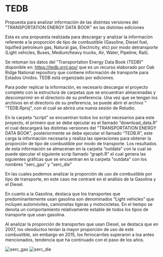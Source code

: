 # TEDB
Propuesta para analizar información de las distintas versiones del "TRANSPORTATION ENERGY DATA BOOK" en las distintas ediciones

Esta es una propuesta realizada para descargar y analizar la información referente a la proporción de tipo de combustible (Gasoline, Diesel fuel,  liquified petroleum gas, Natural gas, Electricity, etc) por modo detransporte (Light vehicles, Buses, Medium/heavy trucks, Air, Water, Pipeline, Rail).

Se retoman los datos del "Transportation Energy Data Book (TEDB)" disponible en: https://tedb.ornl.gov/ que es un recurso elaborado por Oak Ridge National repository que contiene información de transporte para Estados Unidos. TEDB está organizado por ediciones.

Para poder replicar la información, es necesario descargar el proyecto completo con la estructura de carpetas que se encuentran almacenadas y descomprimir en el directorio de su preferencia. Una vez que se tengan los archivos en el directorio de su preferencia, se puede abrir el archivo " “TEDB.Rproj”, con el cual se abrirá una nueva sesión de Rstudio.

En la carpeta “script” se encuentran todos los script necesarios para este proyecto, el primero que se debe ejecutar es el llamado “download_data.R” el cual descargará las distintas versiones del "TRANSPORTATION ENERGY DATA BOOK",  posteriormente se debe ejecutar el llamado “TEDB.R”, este carga la información necesaria y realiza las operaciones para obtener la proporción de tipo de combustible por modo de transporte. 
Los resultados de esta información se almacenan en la carpeta “outdata” con la cual se puede ejecutar el siguiente scrip llamado “graph.R” el cual genera las siguientes gráficas que se encuentran en la carpeta "outdata" con los nombres "serc_gas" y "serc_die"

En las cuales podemos analizar la proporción de uso de combustible por tipo de transporte, en este caso me centraré en el análisis de la Gasolina y el Diesel.

En cuanto a la Gasolina, destaca que los transportes que predominantemente usan gasolina son denominados “Light vehicles” que incluyen automóviles, camionetas ligeras y motocicletas. En el tiempo se denota un comportamiento relativamente estable de todos los tipos de transporte que usan gasolina.

Al analizar la proporción de transportes que usan Diesel, se destaca que en 2007, los oleoductos tenían la mayor proporción de uso de este combustible, sin embargo en 2015, los ferrocarriles superaron a loa antes mencionados, tendencia que ha continuado con el paso de los años.

![serc_gas](https://github.com/fabianfuentes95/TEDB/assets/48730068/359e46f7-b8e2-4804-8e7d-4fa14960d7e6)
![serc_die](https://github.com/fabianfuentes95/TEDB/assets/48730068/e8478198-fae8-48ac-ad13-490b8f5084de)
